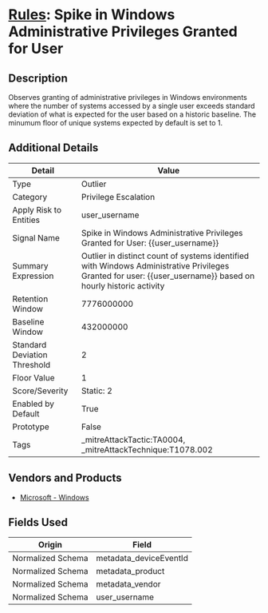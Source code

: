 # [Rules](README.md): Spike in Windows Administrative Privileges Granted for User

## Description
Observes granting of administrative privileges in Windows environments where the number of systems accessed by a single user exceeds standard deviation of what is expected for the user based on a historic baseline. The minumum floor of unique systems expected by default is set to 1.

## Additional Details
|Detail|Value|
|----|----|
|Type|Outlier|
|Category|Privilege Escalation|
|Apply Risk to Entities|user_username|
|Signal Name|Spike in Windows Administrative Privileges Granted for User: {{user_username}}|
|Summary Expression|Outlier in distinct count of systems identified with Windows Administrative Privileges Granted for user: {{user_username}} based on hourly historic activity|
|Retention Window|7776000000|
|Baseline Window|432000000|
|Standard Deviation Threshold|2|
|Floor Value|1|
|Score/Severity|Static: 2|
|Enabled by Default|True|
|Prototype|False|
|Tags|_mitreAttackTactic:TA0004, _mitreAttackTechnique:T1078.002|
## Vendors and Products
- [Microsoft - Windows](../products/1ff7546c-cb36-4a24-87f7-89d2cecc5761.md)


## Fields Used

|Origin|Field|
|----|----|
|Normalized Schema|metadata_deviceEventId|
|Normalized Schema|metadata_product|
|Normalized Schema|metadata_vendor|
|Normalized Schema|user_username|


